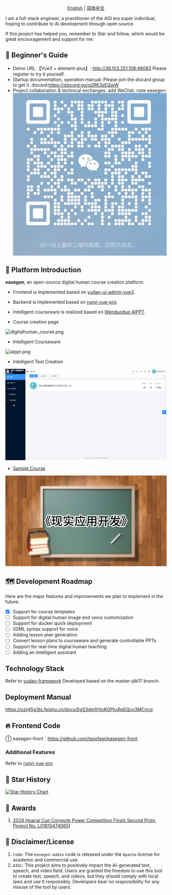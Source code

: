 
<p align="center">
  <a href="./README.md">English</a> |
  <a href="./README_cn.md">简体中文</a> 
</p>

I am a full-stack engineer, a practitioner of the AGI era super individual, hoping to contribute to AI development through open source.

If this project has helped you, remember to Star and follow, which would be great encouragement and support for me.

## 🐶 Beginner's Guide

* Demo URL 【Vue3 + element-plus】: <http://36.103.251.108:48083> Please register to try it yourself.
* Startup documentation, operation manual: Please join the discard group to get it.
discard:https://discord.gg/q2RK3sEQwW
* Project collaboration & technical exchanges: add WeChat, note easegen:
![WeChat](.image%2Fdigitalcourse%2Fwechat.png)

## 🐯 Platform Introduction

**easegen**, an open-source digital human course creation platform.

* Frontend is implemented based on [yudao-ui-admin-vue3](https://gitee.com/yudaocode/yudao-ui-admin-vue3).
* Backend is implemented based on [ruoyi-vue-pro](https://gitee.com/zhijiantianya/ruoyi-vue-pro).
* Intelligent courseware is realized based on [Wenduoduo AIPPT](https://easegen.docmee.cn).

* Course creation page

![digitalhuman_course.png](.image%2Fdigitalcourse%2Fdigitalhuman_course.gif)

* Intelligent Courseware

![aippt.png](.image%2Fdigitalcourse%2Faippt.gif)
* Intelligent Test Creation

![ai_gen_test.png](.image%2Fdigitalcourse%2Fai_gen_test.gif)

*  [Sample Course](https://www.bilibili.com/video/av113088116297160/)

[![Bilibili Video](.image%2Fdigitalcourse%2Fdemo_course.png)](https://www.bilibili.com/video/av113088116297160/)

## 🗺️ Development Roadmap

Here are the major features and improvements we plan to implement in the future:
- [x] Support for course templates
- [ ] Support for digital human image and voice customization
- [ ] Support for docker quick deployment
- [ ] SSML syntax support for voice
- [ ] Adding lesson plan generation
- [ ] Convert lesson plans to courseware and generate controllable PPTs
- [ ] Support for real-time digital human teaching
- [ ] Adding an intelligent assistant

## Technology Stack

Refer to [yudao-framework](https://gitee.com/zhijiantianya/ruoyi-vue-pro)
Developed based on the master-jdk17 branch.

## Deployment Manual
https://ozij45g3ts.feishu.cn/docx/EgS3dm1HtoKOPkxReEQcn3MCncg

## 🔥 Frontend Code

① easegen-front：<https://github.com/taoofagi/easegen-front>

### Additional Features
Refer to [ruoyi-vue-pro](https://gitee.com/zhijiantianya/ruoyi-vue-pro#-%E5%86%85%E7%BD%AE%E5%8A%9F%E8%83%BD)

## 🌟 Star History

[![Star History Chart](https://api.star-history.com/svg?repos=taoofagi/easegen-admin&type=Date)](https://star-history.com/#taoofagi/easegen-admin&Date)

## 🤝 Awards
1. [2024 Huacai Cup Compute Power Competition Finals Second Prize, Project No. L01610474065](https://mp.weixin.qq.com/s/SE10-cxLVurf0BfAMaegmw)]

## 🧾 Disclaimer/License

1. `Code`: The `easegen-admin` code is released under the `Apache` license for academic and commercial use.
2. `AIGC`: This project aims to positively impact the AI-generated text, speech, and video field. Users are granted the freedom to use this tool to create text, speech, and videos, but they should comply with local laws and use it responsibly. Developers bear no responsibility for any misuse of the tool by users.
